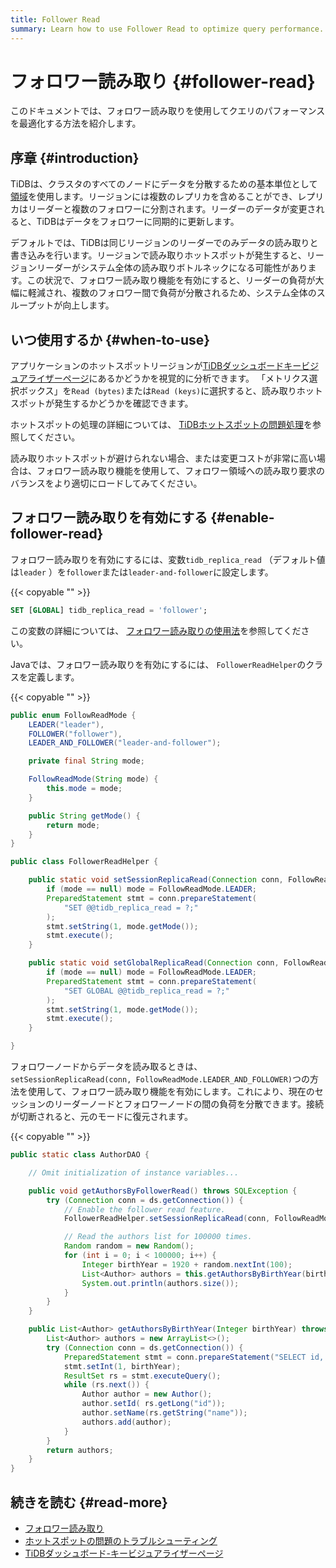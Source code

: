 ```yaml
---
title: Follower Read
summary: Learn how to use Follower Read to optimize query performance.
---
```


# フォロワー読み取り {#follower-read}

このドキュメントでは、フォロワー読み取りを使用してクエリのパフォーマンスを最適化する方法を紹介します。

## 序章 {#introduction}

TiDBは、クラスタのすべてのノードにデータを分散するための基本単位として[領域](/tidb-storage.md#region)を使用します。リージョンには複数のレプリカを含めることができ、レプリカはリーダーと複数のフォロワーに分割されます。リーダーのデータが変更されると、TiDBはデータをフォロワーに同期的に更新します。

デフォルトでは、TiDBは同じリージョンのリーダーでのみデータの読み取りと書き込みを行います。リージョンで読み取りホットスポットが発生すると、リージョンリーダーがシステム全体の読み取りボトルネックになる可能性があります。この状況で、フォロワー読み取り機能を有効にすると、リーダーの負荷が大幅に軽減され、複数のフォロワー間で負荷が分散されるため、システム全体のスループットが向上します。

## いつ使用するか {#when-to-use}

アプリケーションのホットスポットリージョンが[TiDBダッシュボードキービジュアライザーページ](/dashboard/dashboard-key-visualizer.md)にあるかどうかを視覚的に分析できます。 「メトリクス選択ボックス」を`Read (bytes)`または`Read (keys)`に選択すると、読み取りホットスポットが発生するかどうかを確認できます。

ホットスポットの処理の詳細については、 [TiDBホットスポットの問題処理](/troubleshoot-hot-spot-issues.md)を参照してください。

読み取りホットスポットが避けられない場合、または変更コストが非常に高い場合は、フォロワー読み取り機能を使用して、フォロワー領域への読み取り要求のバランスをより適切にロードしてみてください。

## フォロワー読み取りを有効にする {#enable-follower-read}

<SimpleTab>
<div label="SQL">

フォロワー読み取りを有効にするには、変数`tidb_replica_read` （デフォルト値は`leader` ）を`follower`または`leader-and-follower`に設定します。

{{< copyable "" >}}

```sql
SET [GLOBAL] tidb_replica_read = 'follower';
```

この変数の詳細については、 [フォロワー読み取りの使用法](/follower-read.md#usage)を参照してください。

</div>
<div label="Java">

Javaでは、フォロワー読み取りを有効にするには、 `FollowerReadHelper`のクラスを定義します。

{{< copyable "" >}}

```java
public enum FollowReadMode {
    LEADER("leader"),
    FOLLOWER("follower"),
    LEADER_AND_FOLLOWER("leader-and-follower");

    private final String mode;

    FollowReadMode(String mode) {
        this.mode = mode;
    }

    public String getMode() {
        return mode;
    }
}

public class FollowerReadHelper {

    public static void setSessionReplicaRead(Connection conn, FollowReadMode mode) throws SQLException {
        if (mode == null) mode = FollowReadMode.LEADER;
        PreparedStatement stmt = conn.prepareStatement(
            "SET @@tidb_replica_read = ?;"
        );
        stmt.setString(1, mode.getMode());
        stmt.execute();
    }

    public static void setGlobalReplicaRead(Connection conn, FollowReadMode mode) throws SQLException {
        if (mode == null) mode = FollowReadMode.LEADER;
        PreparedStatement stmt = conn.prepareStatement(
            "SET GLOBAL @@tidb_replica_read = ?;"
        );
        stmt.setString(1, mode.getMode());
        stmt.execute();
    }

}
```

フォロワーノードからデータを読み取るときは、 `setSessionReplicaRead(conn, FollowReadMode.LEADER_AND_FOLLOWER)`つの方法を使用して、フォロワー読み取り機能を有効にします。これにより、現在のセッションのリーダーノードとフォロワーノードの間の負荷を分散できます。接続が切断されると、元のモードに復元されます。

{{< copyable "" >}}

```java
public static class AuthorDAO {

    // Omit initialization of instance variables...

    public void getAuthorsByFollowerRead() throws SQLException {
        try (Connection conn = ds.getConnection()) {
            // Enable the follower read feature.
            FollowerReadHelper.setSessionReplicaRead(conn, FollowReadMode.LEADER_AND_FOLLOWER);

            // Read the authors list for 100000 times.
            Random random = new Random();
            for (int i = 0; i < 100000; i++) {
                Integer birthYear = 1920 + random.nextInt(100);
                List<Author> authors = this.getAuthorsByBirthYear(birthYear);
                System.out.println(authors.size());
            }
        }
    }

    public List<Author> getAuthorsByBirthYear(Integer birthYear) throws SQLException {
        List<Author> authors = new ArrayList<>();
        try (Connection conn = ds.getConnection()) {
            PreparedStatement stmt = conn.prepareStatement("SELECT id, name FROM authors WHERE birth_year = ?");
            stmt.setInt(1, birthYear);
            ResultSet rs = stmt.executeQuery();
            while (rs.next()) {
                Author author = new Author();
                author.setId( rs.getLong("id"));
                author.setName(rs.getString("name"));
                authors.add(author);
            }
        }
        return authors;
    }
}
```

</div>
</SimpleTab>

## 続きを読む {#read-more}

-   [フォロワー読み取り](/follower-read.md)
-   [ホットスポットの問題のトラブルシューティング](/troubleshoot-hot-spot-issues.md)
-   [TiDBダッシュボード-キービジュアライザーページ](/dashboard/dashboard-key-visualizer.md)
